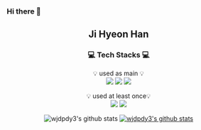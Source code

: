 ### Hi there 👋

<!--
**wjdpdy3/wjdpdy3** is a ✨ _special_ ✨ repository because its `README.md` (this file) appears on your GitHub profile.

Here are some ideas to get you started:

- 🔭 I’m currently working on ...
- 🌱 I’m currently learning ...
- 👯 I’m looking to collaborate on ...
- 🤔 I’m looking for help with ...
- 💬 Ask me about ...
- 📫 How to reach me: ...
- 😄 Pronouns: ...
- ⚡ Fun fact: ...
-->
<div align="center">
  
  ## Ji Hyeon Han

  ### :computer: Tech Stacks :computer:

  :bulb: used as main :bulb:<br/>
  <a href="https://spring.io/projects/spring-boot" target="_blank"><img src="https://img.shields.io/badge/Spring Boot-6DB33F?style=flat-square&logo=Spring Boot&logoColor=white"/></a>
  <a href="https://namu.wiki/w/Java" target="_blank"><img src="https://img.shields.io/badge/Java-4B4B77?style=flat-square&logo=Java&logoColor=white"/></a>
  <a href="https://www.python.org/" target="_blank"><img src="https://img.shields.io/badge/Python-3776AB?style=flat-square&logo=Python&logoColor=white"/></a>

  :bulb: used at least once:bulb:<br/>
  <a href="https://namu.wiki/w/C%EC%96%B8%EC%96%B4" target="_blank"><img src="https://img.shields.io/badge/C-A8B9CC?style=flat-square&logo=C&logoColor=white"/></a>
  <a href="https://ko.wikipedia.org/wiki/C%2B%2B" target="_blank"><img src="https://img.shields.io/badge/C++-A8B9CC?style=flat-square&logo=C++&logoColor=white"/></a>

  ![wjdpdy3's github stats](https://github-readme-stats.vercel.app/api?username=wjdpdy3&show_icons=true)
  [![wjdpdy3's github stats](https://github-readme-stats.vercel.app/api/top-langs/?username=wjdpdy3&show_icons=true&hide_border=true&title_color=004386&icon_color=004386&layout=compact)](https://github.com/wjdpdy3)

</div>
